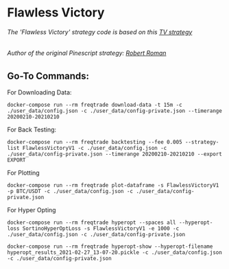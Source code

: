 # Flawless Victory

###### The 'Flawless Victory' strategy code is based on this [TV strategy](https://www.tradingview.com/u/Bunghole/)
###### Author of the original Pinescript strategy: [Robert Roman](https://github.com/TreborNamor)

## Go-To Commands:

For Downloading Data:

```properties
docker-compose run --rm freqtrade download-data -t 15m -c ./user_data/config.json -c ./user_data/config-private.json --timerange 20200210-20210210
```

For Back Testing:

```properties
docker-compose run --rm freqtrade backtesting --fee 0.005 --strategy-list FlawlessVictoryV1 -c ./user_data/config.json -c ./user_data/config-private.json --timerange 20200210-20210210 --export EXPORT
```

For Plotting

```properties
docker-compose run --rm freqtrade plot-dataframe -s FlawlessVictoryV1 -p BTC/USDT -c ./user_data/config.json -c ./user_data/config-private.json
```

For Hyper Opting

```properties
docker-compose run --rm freqtrade hyperopt --spaces all --hyperopt-loss SortinoHyperOptLoss -s FlawlessVictoryV1 -e 1000 -c ./user_data/config.json -c ./user_data/config-private.json
```

```properties
docker-compose run --rm freqtrade hyperopt-show --hyperopt-filename hyperopt_results_2021-02-27_13-07-20.pickle -c ./user_data/config.json -c ./user_data/config-private.json 
```

